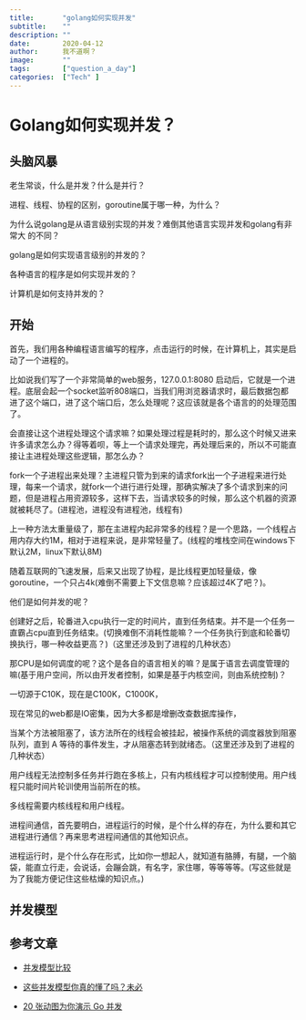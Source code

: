 ```yaml
---
title:       "golang如何实现并发"
subtitle:    ""
description: ""
date:        2020-04-12
author:      我不道啊？
image:       ""
tags:        ["question_a_day"]
categories:  ["Tech" ]
---
```


# Golang如何实现并发？

## 头脑风暴

老生常谈，什么是并发？什么是并行？

进程、线程、协程的区别，goroutine属于哪一种，为什么？

为什么说golang是从语言级别实现的并发？难倒其他语言实现并发和golang有非常大 的不同？

golang是如何实现语言级别的并发的？

各种语言的程序是如何实现并发的？

计算机是如何支持并发的？

## 开始

首先，我们用各种编程语言编写的程序，点击运行的时候，在计算机上，其实是启动了一个进程的。

比如说我们写了一个非常简单的web服务，127.0.0.1:8080 启动后，它就是一个进程。底层会起一个socket监听808端口，当我们用浏览器请求时，最后数据包都进了这个端口，进了这个端口后，怎么处理呢？这应该就是各个语言的的处理范围了。

会直接让这个进程处理这个请求嘛？如果处理过程是耗时的，那么这个时候又进来许多请求怎么办？得等着呗，等上一个请求处理完，再处理后来的，所以不可能直接让主进程处理这些逻辑，那怎么办？

fork一个子进程出来处理？主进程只管为到来的请求fork出一个子进程来进行处理，每来一个请求，就fork一个进行进行处理，那确实解决了多个请求到来的问题，但是进程占用资源较多，这样下去，当请求较多的时候，那么这个机器的资源就被耗尽了。(进程池，进程没有进程池，线程有)

上一种方法太重量级了，那在主进程内起非常多的线程？是一个思路，一个线程占用内存大约1M，相对于进程来说，是非常轻量了。(线程的堆栈空间在windows下默认2M，linux下默认8M)

随着互联网的飞速发展，后来又出现了协程，是比线程更加轻量级，像goroutine，一个只占4k(难倒不需要上下文信息嘛？应该超过4K了吧？)。

他们是如何并发的呢？

创建好之后，轮番进入cpu执行一定的时间片，直到任务结束。并不是一个任务一直霸占cpu直到任务结束。(切换难倒不消耗性能嘛？一个任务执行到底和轮番切换执行，哪一种收益更高？)（这里还涉及到了进程的几种状态）

那CPU是如何调度的呢？这个是各自的语言相关的嘛？是属于语言去调度管理的嘛(基于用户空间，所以由开发者控制，如果是基于内核空间，则由系统控制)？



一切源于C10K，现在是C100K，C1000K，

现在常见的web都是IO密集，因为大多都是增删改查数据库操作，

当某个方法被阻塞了，该方法所在的线程会被挂起，被操作系统的调度器放到阻塞队列，直到 A 等待的事件发生，才从阻塞态转到就绪态。（这里还涉及到了进程的几种状态）

用户线程无法控制多任务并行跑在多核上，只有内核线程才可以控制使用。用户线程只能时间片轮训使用当前所在的核。

多线程需要内核线程和用户线程。

进程间通信，首先要明白，进程运行的时候，是个什么样的存在，为什么要和其它进程进行通信？再来思考进程间通信的其他知识点。

进程运行时，是个什么存在形式，比如你一想起人，就知道有胳膊，有腿，一个脑袋，能直立行走，会说话，会蹦会跳，有名字，家住哪，等等等等。(写这些就是为了我能方便记住这些枯燥的知识点。)

## 并发模型



## 参考文章

- [并发模型比较](https://cloud.tencent.com/developer/article/1349213)
- [这些并发模型你真的懂了吗？未必](https://learnku.com/articles/32807)

- [20 张动图为你演示 Go 并发](https://learnku.com/go/t/39490)

